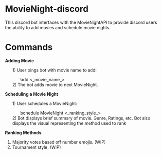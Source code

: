 # MovieNight-discord 
This discord bot interfaces with the MovieNightAPI to provide discord users the ability to add movies and schedule movie nights.


# Commands

**Adding Movie**
<ol>
1) User pings bot with movie name to add:
<ol>
!add <_movie_name_>
</ol>
2) The bot adds movie to next MovieNight.
</ol>

**Scheduling a Movie Night**
<ol>
1) User schedules a MovieNight:
<ol>
!schedule MovieNight <_ranking_style_>
</ol>
2) Bot displays brief summary of movie. Genre, Ratings, etc. Bot also displays the visual representing the method used to rank
<ol></ol>
</ol>


**Ranking Methods**
1) Majority votes based off number emojis. (WIP)
2) Tournament style. (WIP)
